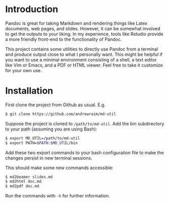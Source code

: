 # Introduction
Pandoc is great for taking Markdown and rendering things like Latex documents,
web pages, and slides. However, it can be somewhat involved to get the outputs
to your liking. In my experience, tools like Rstudio provide a more friendly
front-end to the functionality of Pandoc.

This project contains some utilities to directly use Pandoc from a terminal and
produce output close to what I personally want. This might be helpful if you
want to use a minimal environment consisting of a shell, a text editor like
Vim or Emacs, and a PDF or HTML viewer. Feel free to take it customize for your
own use.

# Installation

First clone the project from Github as usual. E.g.
```bash
$ git clone https://github.com/andrewraim/md-util
```
Suppose the project is cloned to `/path/to/md-util`. Add the bin subdirectory
to your path (assuming you are using Bash):
```bash
$ export MD_UTIL=/path/to/md-util
$ export PATH=$PATH:$MD_UTIL/bin
```
Add these two export commands to your bash configuration file to make the
changes persist in new terminal sessions.

This should make some new commands accessible:
```bash
$ md2beamer slides.md
$ md2html doc.md
$ md2pdf doc.md
```

Run the commands with `-h` for further information.

